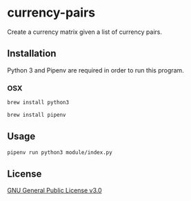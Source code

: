 # currency-pairs
Create a currency matrix given a list of currency pairs.

## Installation

Python 3 and Pipenv are required in order to run this program.

### OSX

```bash
brew install python3
```
```bash
brew install pipenv
```

## Usage

```bash
pipenv run python3 module/index.py
```

## License

[GNU General Public License v3.0](https://www.gnu.org/licenses/gpl-3.0.en.html)